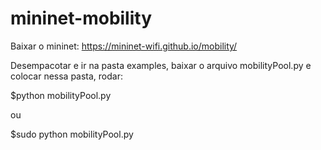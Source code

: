 # mininet-mobility

Baixar o mininet:
https://mininet-wifi.github.io/mobility/

Desempacotar e ir na pasta examples, baixar o arquivo mobilityPool.py e colocar nessa pasta, rodar:

$python mobilityPool.py

ou

$sudo python mobilityPool.py
